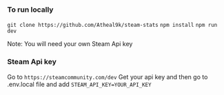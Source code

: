 ### To run locally

`git clone https://github.com/Atheal9k/steam-stats`
`npm install`
`npm run dev`

Note: You will need your own Steam Api key

### Steam Api key

Go to `https://steamcommunity.com/dev`
Get your api key and then go to .env.local file and add
`STEAM_API_KEY=YOUR_API_KEY`
